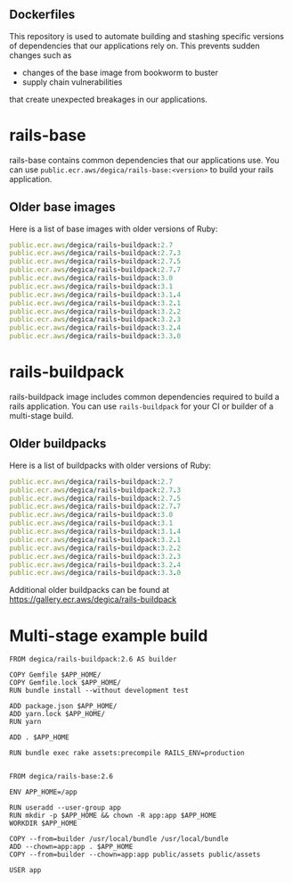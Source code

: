 Dockerfiles
-----------

This repository is used to automate building and stashing specific versions of dependencies that our applications rely on. This prevents sudden changes such as

- changes of the base image from bookworm to buster
- supply chain vulnerabilities

that create unexpected breakages in our applications.

# rails-base

rails-base contains common dependencies that our applications use. You can use `public.ecr.aws/degica/rails-base:<version>` to build your rails application.

## Older base images

Here is a list of base images with older versions of Ruby:

```ruby
public.ecr.aws/degica/rails-buildpack:2.7
public.ecr.aws/degica/rails-buildpack:2.7.3
public.ecr.aws/degica/rails-buildpack:2.7.5
public.ecr.aws/degica/rails-buildpack:2.7.7
public.ecr.aws/degica/rails-buildpack:3.0
public.ecr.aws/degica/rails-buildpack:3.1
public.ecr.aws/degica/rails-buildpack:3.1.4
public.ecr.aws/degica/rails-buildpack:3.2.1
public.ecr.aws/degica/rails-buildpack:3.2.2
public.ecr.aws/degica/rails-buildpack:3.2.3
public.ecr.aws/degica/rails-buildpack:3.2.4
public.ecr.aws/degica/rails-buildpack:3.3.0
```


# rails-buildpack

rails-buildpack image includes common dependencies required to build a rails application.
You can use `rails-buildpack` for your CI or builder of a multi-stage build.

## Older buildpacks

Here is a list of buildpacks with older versions of Ruby:

```ruby
public.ecr.aws/degica/rails-buildpack:2.7
public.ecr.aws/degica/rails-buildpack:2.7.3
public.ecr.aws/degica/rails-buildpack:2.7.5
public.ecr.aws/degica/rails-buildpack:2.7.7
public.ecr.aws/degica/rails-buildpack:3.0
public.ecr.aws/degica/rails-buildpack:3.1
public.ecr.aws/degica/rails-buildpack:3.1.4
public.ecr.aws/degica/rails-buildpack:3.2.1
public.ecr.aws/degica/rails-buildpack:3.2.2
public.ecr.aws/degica/rails-buildpack:3.2.3
public.ecr.aws/degica/rails-buildpack:3.2.4
public.ecr.aws/degica/rails-buildpack:3.3.0
```

Additional older buildpacks can be found at https://gallery.ecr.aws/degica/rails-buildpack

# Multi-stage example build

```
FROM degica/rails-buildpack:2.6 AS builder

COPY Gemfile $APP_HOME/
COPY Gemfile.lock $APP_HOME/
RUN bundle install --without development test

ADD package.json $APP_HOME/
ADD yarn.lock $APP_HOME/
RUN yarn

ADD . $APP_HOME

RUN bundle exec rake assets:precompile RAILS_ENV=production


FROM degica/rails-base:2.6

ENV APP_HOME=/app

RUN useradd --user-group app
RUN mkdir -p $APP_HOME && chown -R app:app $APP_HOME
WORKDIR $APP_HOME

COPY --from=builder /usr/local/bundle /usr/local/bundle
ADD --chown=app:app . $APP_HOME
COPY --from=builder --chown=app:app public/assets public/assets

USER app
```
